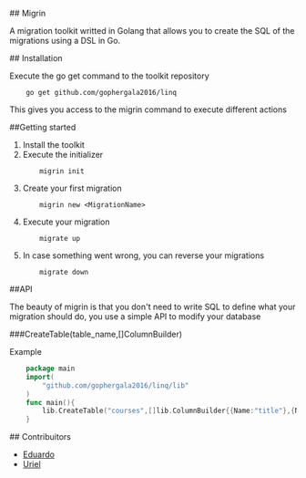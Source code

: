 ## Migrin

A migration toolkit writted in Golang that allows you to create the SQL of the migrations using a DSL in Go.

## Installation

Execute the go get command to the toolkit repository
```
	go get github.com/gophergala2016/linq
```

This gives you access to the migrin command to execute different actions

##Getting started

1. Install the toolkit
2. Execute the initializer
	```
		migrin init
	```
3. Create your first migration
	```
		migrin new <MigrationName>
	```
4. Execute your migration
	```
		migrate up
	```
5. In case something went wrong, you can reverse your migrations
	```
		migrate down
	```

##API

The beauty of migrin is that you don't need to write SQL to define what your migration should do, you use a simple API to modify your database

###CreateTable(table_name,[]ColumnBuilder)

Example
```go
	package main 
	import(
		"github.com/gophergala2016/linq/lib"
	)
	func main(){
		lib.CreateTable("courses",[]lib.ColumnBuilder{{Name:"title"},{Name:"description"}})	
	}
```

## Contribuitors

* [Eduardo](https://github.com/eduardo78d)
* [Uriel](https://github.com/urielhdz)

